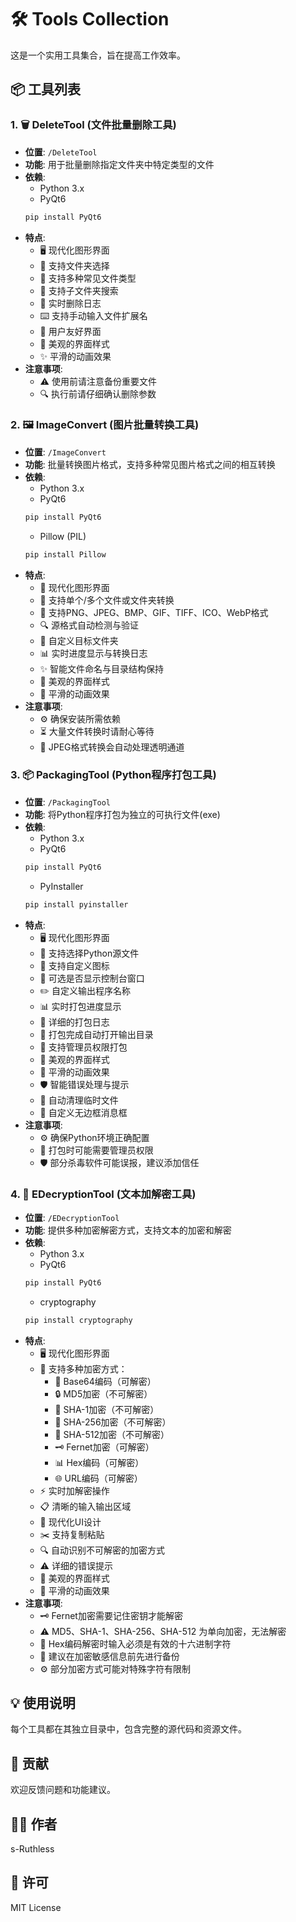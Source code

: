 # 🛠️ Tools Collection

这是一个实用工具集合，旨在提高工作效率。

## 📦 工具列表

### 1. 🗑️ DeleteTool (文件批量删除工具)
- **位置**: `/DeleteTool`
- **功能**: 用于批量删除指定文件夹中特定类型的文件
- **依赖**: 
  - Python 3.x
  - PyQt6
  ```bash
  pip install PyQt6
  ```
- **特点**:
  - 🖥️ 现代化图形界面
  - 📂 支持文件夹选择
  - 📄 支持多种常见文件类型
  - 📁 支持子文件夹搜索
  - 📝 实时删除日志
  - ⌨️ 支持手动输入文件扩展名
  - 🎯 用户友好界面
  - 🎨 美观的界面样式
  - ✨ 平滑的动画效果
- **注意事项**:
  - ⚠️ 使用前请注意备份重要文件
  - 🔍 执行前请仔细确认删除参数

### 2. 🖼️ ImageConvert (图片批量转换工具)
- **位置**: `/ImageConvert`
- **功能**: 批量转换图片格式，支持多种常见图片格式之间的相互转换
- **依赖**: 
  - Python 3.x
  - PyQt6
  ```bash
  pip install PyQt6
  ```
  - Pillow (PIL)
  ```bash
  pip install Pillow
  ```
- **特点**:
  - 🎨 现代化图形界面
  - 📂 支持单个/多个文件或文件夹转换
  - 🔄 支持PNG、JPEG、BMP、GIF、TIFF、ICO、WebP格式
  - 🔍 源格式自动检测与验证
  - 📁 自定义目标文件夹
  - 📊 实时进度显示与转换日志
  - ✨ 智能文件命名与目录结构保持
  - 🎯 美观的界面样式
  - 💫 平滑的动画效果
- **注意事项**:
  - ⚙️ 确保安装所需依赖
  - ⏳ 大量文件转换时请耐心等待
  - 🔧 JPEG格式转换会自动处理透明通道

### 3. 📦 PackagingTool (Python程序打包工具)
- **位置**: `/PackagingTool`
- **功能**: 将Python程序打包为独立的可执行文件(exe)
- **依赖**: 
  - Python 3.x
  - PyQt6
  ```bash
  pip install PyQt6
  ```
  - PyInstaller
  ```bash
  pip install pyinstaller
  ```
- **特点**:
  - 🖥️ 现代化图形界面
  - 📂 支持选择Python源文件
  - 🎨 支持自定义图标
  - 🔲 可选是否显示控制台窗口
  - ✏️ 自定义输出程序名称
  - 📊 实时打包进度显示
  - 📝 详细的打包日志
  - 📂 打包完成自动打开输出目录
  - 🔑 支持管理员权限打包
  - 🎯 美观的界面样式
  - 💫 平滑的动画效果
  - 🛡️ 智能错误处理与提示
  - 🧹 自动清理临时文件
  - 📌 自定义无边框消息框
- **注意事项**:
  - ⚙️ 确保Python环境正确配置
  - 🔑 打包时可能需要管理员权限
  - 🛡️ 部分杀毒软件可能误报，建议添加信任

### 4. 🔐 EDecryptionTool (文本加解密工具)
- **位置**: `/EDecryptionTool`
- **功能**: 提供多种加密解密方式，支持文本的加密和解密
- **依赖**: 
  - Python 3.x
  - PyQt6
  ```bash
  pip install PyQt6
  ```
  - cryptography
  ```bash
  pip install cryptography
  ```
- **特点**:
  - 🖥️ 现代化图形界面
  - 🔄 支持多种加密方式：
    - 📝 Base64编码（可解密）
    - 🔒 MD5加密（不可解密）
    - 🔐 SHA-1加密（不可解密）
    - 🔏 SHA-256加密（不可解密）
    - 🔑 SHA-512加密（不可解密）
    - 🗝️ Fernet加密（可解密）
    - 📊 Hex编码（可解密）
    - 🌐 URL编码（可解密）
  - ⚡ 实时加解密操作
  - 📋 清晰的输入输出区域
  - 🎨 现代化UI设计
  - ✂️ 支持复制粘贴
  - 🔍 自动识别不可解密的加密方式
  - ⚠️ 详细的错误提示
  - 🎯 美观的界面样式
  - 💫 平滑的动画效果
- **注意事项**:
  - 🗝️ Fernet加密需要记住密钥才能解密
  - ⚠️ MD5、SHA-1、SHA-256、SHA-512 为单向加密，无法解密
  - 📝 Hex编码解密时输入必须是有效的十六进制字符
  - 💾 建议在加密敏感信息前先进行备份
  - ⚙️ 部分加密方式可能对特殊字符有限制

## 💡 使用说明
每个工具都在其独立目录中，包含完整的源代码和资源文件。

## 🤝 贡献
欢迎反馈问题和功能建议。

## 👨‍💻 作者
s-Ruthless

## 📄 许可
MIT License 